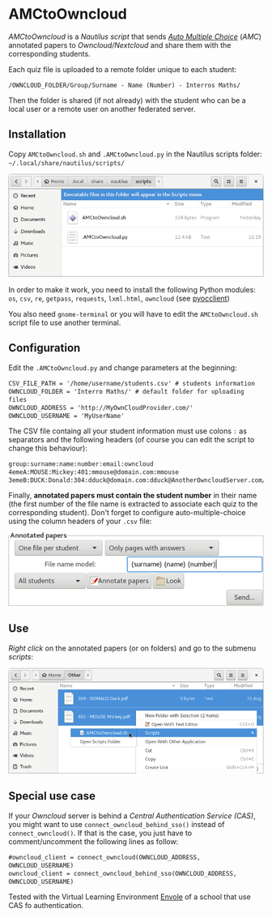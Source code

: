 # AMCtoOwncloud
*AMCtoOwncloud* is a *Nautilus script* that sends *[Auto Multiple Choice](http://auto-multiple-choice.net/)* (*AMC*) annotated papers to *Owncloud/Nextcloud* and share them with the corresponding students.

Each quiz file is uploaded to a remote folder unique to each student:

    /OWNCLOUD_FOLDER/Group/Surname - Name (Number) - Interros Maths/
    
Then the folder is shared (if not already) with the student who can be a local user or a remote user on another federated server.

## Installation
Copy `AMCtoOwncloud.sh` and `.AMCtoOwncloud.py` in the Nautilus scripts folder: `~/.local/share/nautilus/scripts/`

<img src="/docs/InstallingScript.png" width="600x">

In order to make it work, you need to install the following Python modules:
`os`, `csv`, `re`, `getpass`, `requests`, `lxml.html`, `owncloud` (see [pyocclient](https://github.com/owncloud/pyocclient))

You also need `gnome-terminal` or you will have to edit the `AMCtoOwncloud.sh` script file to use another terminal.

## Configuration

Edit the `.AMCtoOwncloud.py` and change parameters at the beginning:
    
    CSV_FILE_PATH = '/home/username/students.csv' # students information
    OWNCLOUD_FOLDER = 'Interro Maths/' # default folder for uploading files
    OWNCLOUD_ADDRESS = 'http://MyOwnCloudProvider.com/'
    OWNCLOUD_USERNAME = 'MyUserName'
    
The CSV file containg all your student information must use colons `:` as separators and the following headers (of course you can edit the script to change this behaviour):

    group:surname:name:number:email:owncloud
    4emeA:MOUSE:Mickey:401:mmouse@domain.com:mmouse
    3emeB:DUCK:Donald:304:dduck@domain.com:dduck@AnotherOwncloudServer.com/owncloud
    
Finally, **annotated papers must contain the student number** in their name
(the first number of the file name is extracted to associate each quiz to the corresponding student). Don't forget to configure auto-multiple-choice using the column headers of your `.csv` file:

<img src="/docs/RenamingAnnotatedPapers.png" width="600x">
    
## Use
*Right click* on the annotated papers (or on folders) and go to the submenu *scripts*:

<img src="/docs/UsingScript.png" width="600x">

## Special use case
If your *Owncloud* server is behind a *Central Authentication Service (CAS)*, you might want to use `connect_owncloud_behind_sso()` instead of `connect_owncloud()`.
If that is the case, you just have to comment/uncomment the following lines as follow:

    #owncloud_client = connect_owncloud(OWNCLOUD_ADDRESS, OWNCLOUD_USERNAME)
    owncloud_client = connect_owncloud_behind_sso(OWNCLOUD_ADDRESS, OWNCLOUD_USERNAME)
    
Tested with the Virtual Learning Environment [Envole](https://envole.ac-dijon.fr) of a school that use CAS fo authentication.
